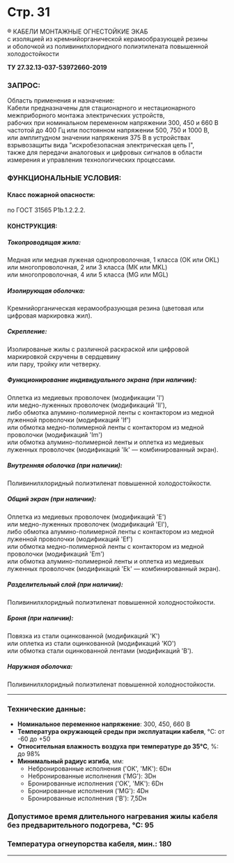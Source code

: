 # Стр. 31

® КАБЕЛИ МОНТАЖНЫЕ ОГНЕСТОЙКИЕ ЭКАБ  
с изоляцией из кремнийорганической керамообразующей резины  
и оболочкой из поливинилхлоридного полиэтилената повышенной 
холодостойкости  

**ТУ 27.32.13-037-53972660-2019**

### ЗАПРОС:
Область применения и назначение:  
Кабели предназначены для стационарного и нестационарного   
межприборного монтажа электрических устройств,  
рабочих при номинальном переменном напряжении 300, 450 и 660 В  
частотой до 400 Гц или постоянном напряжении 500, 750 и 1000 В,  
или амплитудном значении напряжения 375 В в устройствах взрывозащиты вида "искробезопасная электрическая цепь I",  
также для передачи аналоговых и цифровых сигналов в области измерения и управления технологических процессами.

### ФУНКЦИОНАЛЬНЫЕ УСЛОВИЯ:

#### **Класс пожарной опасности:**  
по ГОСТ 31565 P1b.1.2.2.2.

#### **КОНСТРУКЦИЯ:**
##### **Токопроводящая жила:**  
Медная или медная луженая однопроволочная, 1 класса (ОК или OKL)  
или многопроволочная, 2 или 3 класса (МК или MKL)  
или многопроволочная, 4 или 5 класса (MG или MGL)

##### **Изолирующая оболочка:**  
Кремнийорганическая керамообразующая резина (цветовая или цифровая маркировка жил).

##### **Скрепление:**  
Изолированые жилы с различной раскраской или цифровой маркировкой скручены в сердцевину  
или пару, тройку или четверку.

##### **Функционирование индивидуального экрана (при наличии):**  
Оплетка из медиевых проволочек (модификации 'I')  
или медно-луженных проволочек (модификаций 'Il'),  
либо обмотка алумино-полимерной ленты с контактором из медной луженной проволочки (модификаций 'If')  
или обмотка медно-полимерной ленты с контактором из медной проволочки (модификаций 'Im')  
или обмотка алумино-полимерной ленты и оплетка из медиевых луженных проволочек (модификаций 'Ik' — комбинированный экран). 

##### **Внутренняя оболочка (при наличии):**  
Поливинилхлоридный полиэтиленат повышенной холодостойкости.

##### **Общий экран (при наличии):**  
Оплетка из медиевых проволочек (модификаций 'E')  
или медно-луженных проволочек (модификаций 'El'),  
либо обмотка алумино-полимерной ленты с контактором из медной луженной проволочки (модификаций 'Ef')  
или обмотка медно-полимерной ленты с контактором из медной проволочки (модификаций 'Em')  
или обмотка алумино-полимерной ленты и оплетка из медиевых луженных проволочек (модификаций 'Ek' — комбинированный экран).

##### **Разделительный слой (при наличии):**  
Поливинилхлоридный полиэтиленат повышенной холодностойкости.

##### **Броня (при наличии):**  
Повязка из стали оцинкованной (модификаций 'K')  
или оплетка из стали оцинкованной (модификаций 'KO')  
или обмотка стали оцинкованной лентами (модификаций 'B'). 

##### **Наружная оболочка:**  
Поливинилхлоридный полиэтиленат повышенной холодностойкости.

---

### Технические данные:

- **Номинальное переменное напряжение**: 300, 450, 660 В
- **Температура окружающей среды при эксплуатации кабеля**, °C: от -60 до +50
- **Относительная влажность воздуха при температуре до 35°C**, %: до 98%
- **Минимальный радиус изгиба**, мм:  
   - Небронированные исполнения ('OK', 'MK'): 6Dн  
   - Небронированные исполнения ('MG'): 3Dн  
   - Бронированные исполнения ('OK', 'MK'): 6Dн  
   - Бронированные исполнения ('MG'): 4Dн  
   - Бронированные исполнения ('B'): 7,5Dн

### Допустимое время длительного нагревания жилы кабеля без предварительного подогрева, °C: 95
### Температура огнеупорства кабеля, мин.: 180

---  
